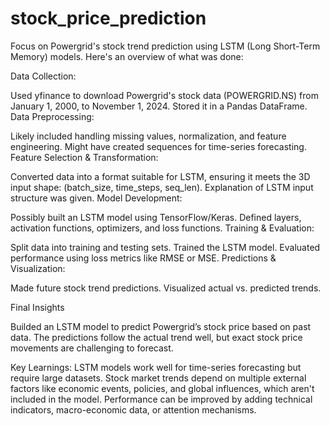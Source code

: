 # stock_price_prediction

Focus on Powergrid's stock trend prediction using LSTM (Long Short-Term Memory) models. Here's an overview of what was done:

Data Collection:

Used yfinance to download Powergrid's stock data (POWERGRID.NS) from January 1, 2000, to November 1, 2024.
Stored it in a Pandas DataFrame.
Data Preprocessing:

Likely included handling missing values, normalization, and feature engineering.
Might have created sequences for time-series forecasting.
Feature Selection & Transformation:

Converted data into a format suitable for LSTM, ensuring it meets the 3D input shape: (batch_size, time_steps, seq_len).
Explanation of LSTM input structure was given.
Model Development:

Possibly built an LSTM model using TensorFlow/Keras.
Defined layers, activation functions, optimizers, and loss functions.
Training & Evaluation:

Split data into training and testing sets.
Trained the LSTM model.
Evaluated performance using loss metrics like RMSE or MSE.
Predictions & Visualization:

Made future stock trend predictions.
Visualized actual vs. predicted trends.

Final Insights

Builded an LSTM model to predict Powergrid’s stock price based on past data.
The predictions follow the actual trend well, but exact stock price movements are challenging to forecast.

Key Learnings:
LSTM models work well for time-series forecasting but require large datasets.
Stock market trends depend on multiple external factors like economic events, policies, and global influences, which aren't included in the model.
Performance can be improved by adding technical indicators, macro-economic data, or attention mechanisms.
